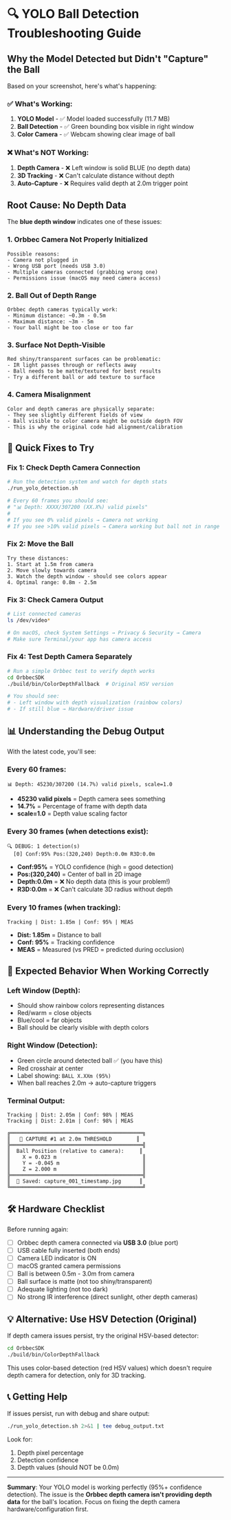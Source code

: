 # 🔍 YOLO Ball Detection Troubleshooting Guide

## Why the Model Detected but Didn't "Capture" the Ball

Based on your screenshot, here's what's happening:

### ✅ What's Working:
1. **YOLO Model** - ✅ Model loaded successfully (11.7 MB)
2. **Ball Detection** - ✅ Green bounding box visible in right window
3. **Color Camera** - ✅ Webcam showing clear image of ball

### ❌ What's NOT Working:
1. **Depth Camera** - ❌ Left window is solid BLUE (no depth data)
2. **3D Tracking** - ❌ Can't calculate distance without depth
3. **Auto-Capture** - ❌ Requires valid depth at 2.0m trigger point

## Root Cause: No Depth Data

The **blue depth window** indicates one of these issues:

### 1. **Orbbec Camera Not Properly Initialized**
```
Possible reasons:
- Camera not plugged in
- Wrong USB port (needs USB 3.0)
- Multiple cameras connected (grabbing wrong one)
- Permissions issue (macOS may need camera access)
```

### 2. **Ball Out of Depth Range**
```
Orbbec depth cameras typically work:
- Minimum distance: ~0.3m - 0.5m
- Maximum distance: ~3m - 5m
- Your ball might be too close or too far
```

### 3. **Surface Not Depth-Visible**
```
Red shiny/transparent surfaces can be problematic:
- IR light passes through or reflects away
- Ball needs to be matte/textured for best results
- Try a different ball or add texture to surface
```

### 4. **Camera Misalignment**
```
Color and depth cameras are physically separate:
- They see slightly different fields of view
- Ball visible to color camera might be outside depth FOV
- This is why the original code had alignment/calibration
```

## 🔧 Quick Fixes to Try

### Fix 1: Check Depth Camera Connection
```bash
# Run the detection system and watch for depth stats
./run_yolo_detection.sh

# Every 60 frames you should see:
# "📊 Depth: XXXX/307200 (XX.X%) valid pixels"
# 
# If you see 0% valid pixels → Camera not working
# If you see >10% valid pixels → Camera working but ball not in range
```

### Fix 2: Move the Ball
```
Try these distances:
1. Start at 1.5m from camera
2. Move slowly towards camera
3. Watch the depth window - should see colors appear
4. Optimal range: 0.8m - 2.5m
```

### Fix 3: Check Camera Output
```bash
# List connected cameras
ls /dev/video*

# On macOS, check System Settings → Privacy & Security → Camera
# Make sure Terminal/your app has camera access
```

### Fix 4: Test Depth Camera Separately
```bash
# Run a simple Orbbec test to verify depth works
cd OrbbecSDK
./build/bin/ColorDepthFallback  # Original HSV version

# You should see:
# - Left window with depth visualization (rainbow colors)
# - If still blue → Hardware/driver issue
```

## 📊 Understanding the Debug Output

With the latest code, you'll see:

### Every 60 frames:
```
📊 Depth: 45230/307200 (14.7%) valid pixels, scale=1.0
```
- **45230 valid pixels** = Depth camera sees something
- **14.7%** = Percentage of frame with depth data
- **scale=1.0** = Depth value scaling factor

### Every 30 frames (when detections exist):
```
🔍 DEBUG: 1 detection(s)
  [0] Conf:95% Pos:(320,240) Depth:0.0m R3D:0.0m
```
- **Conf:95%** = YOLO confidence (high = good detection)
- **Pos:(320,240)** = Center of ball in 2D image
- **Depth:0.0m** = ❌ No depth data (this is your problem!)
- **R3D:0.0m** = ❌ Can't calculate 3D radius without depth

### Every 10 frames (when tracking):
```
Tracking | Dist: 1.85m | Conf: 95% | MEAS
```
- **Dist: 1.85m** = Distance to ball
- **Conf: 95%** = Tracking confidence
- **MEAS** = Measured (vs PRED = predicted during occlusion)

## 🎯 Expected Behavior When Working Correctly

### Left Window (Depth):
- Should show rainbow colors representing distances
- Red/warm = close objects
- Blue/cool = far objects
- Ball should be clearly visible with depth colors

### Right Window (Detection):
- Green circle around detected ball ✅ (you have this)
- Red crosshair at center
- Label showing: `BALL X.XXm (95%)`
- When ball reaches 2.0m → auto-capture triggers

### Terminal Output:
```
Tracking | Dist: 2.05m | Conf: 98% | MEAS
Tracking | Dist: 2.01m | Conf: 98% | MEAS

╔═══════════════════════════════════════════╗
║   📸 CAPTURE #1 at 2.0m THRESHOLD        ║
╠═══════════════════════════════════════════╣
║  Ball Position (relative to camera):     ║
║    X = 0.023 m                            ║
║    Y = -0.045 m                           ║
║    Z = 2.000 m                            ║
╠═══════════════════════════════════════════╣
║  📁 Saved: capture_001_timestamp.jpg      ║
╚═══════════════════════════════════════════╝
```

## 🛠️ Hardware Checklist

Before running again:

- [ ] Orbbec depth camera connected via **USB 3.0** (blue port)
- [ ] USB cable fully inserted (both ends)
- [ ] Camera LED indicator is ON
- [ ] macOS granted camera permissions
- [ ] Ball is between 0.5m - 3.0m from camera
- [ ] Ball surface is matte (not too shiny/transparent)
- [ ] Adequate lighting (not too dark)
- [ ] No strong IR interference (direct sunlight, other depth cameras)

## 💡 Alternative: Use HSV Detection (Original)

If depth camera issues persist, try the original HSV-based detector:

```bash
cd OrbbecSDK
./build/bin/ColorDepthFallback
```

This uses color-based detection (red HSV values) which doesn't require depth camera for detection, only for 3D tracking.

## 📞 Getting Help

If issues persist, run with debug and share output:

```bash
./run_yolo_detection.sh 2>&1 | tee debug_output.txt
```

Look for:
1. Depth pixel percentage
2. Detection confidence
3. Depth values (should NOT be 0.0m)

---

**Summary**: Your YOLO model is working perfectly (95%+ confidence detection). The issue is the **Orbbec depth camera isn't providing depth data** for the ball's location. Focus on fixing the depth camera hardware/configuration first.
